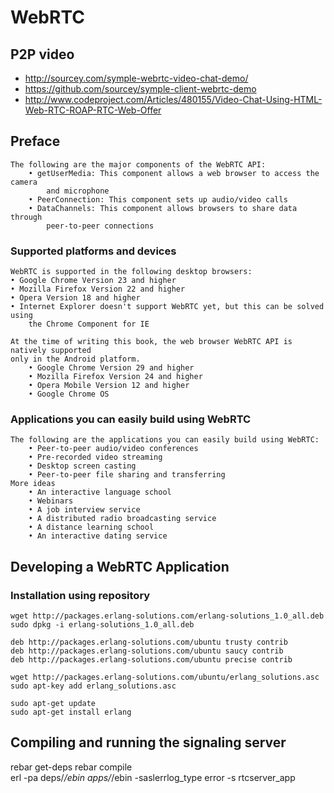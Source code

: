 WebRTC
===

## P2P video


- http://sourcey.com/symple-webrtc-video-chat-demo/
- https://github.com/sourcey/symple-client-webrtc-demo
- http://www.codeproject.com/Articles/480155/Video-Chat-Using-HTML-Web-RTC-ROAP-RTC-Web-Offer

## Preface

	The following are the major components of the WebRTC API:
		• getUserMedia: This component allows a web browser to access the camera
			and microphone
		• PeerConnection: This component sets up audio/video calls
		• DataChannels: This component allows browsers to share data through
			peer-to-peer connections

### Supported platforms and devices

	WebRTC is supported in the following desktop browsers:
	• Google Chrome Version 23 and higher
	• Mozilla Firefox Version 22 and higher
	• Opera Version 18 and higher
	• Internet Explorer doesn't support WebRTC yet, but this can be solved using
		the Chrome Component for IE
		
	At the time of writing this book, the web browser WebRTC API is natively supported
	only in the Android platform.
		• Google Chrome Version 29 and higher
		• Mozilla Firefox Version 24 and higher
		• Opera Mobile Version 12 and higher
		• Google Chrome OS		

### Applications you can easily build using WebRTC	

	The following are the applications you can easily build using WebRTC:
		• Peer-to-peer audio/video conferences
		• Pre-recorded video streaming
		• Desktop screen casting
		• Peer-to-peer file sharing and transferring
	More ideas
		• An interactive language school
		• Webinars
		• A job interview service
		• A distributed radio broadcasting service
		• A distance learning school
		• An interactive dating service	
		

## Developing a WebRTC Application	

### Installation using repository

	wget http://packages.erlang-solutions.com/erlang-solutions_1.0_all.deb
	sudo dpkg -i erlang-solutions_1.0_all.deb
	
	deb http://packages.erlang-solutions.com/ubuntu trusty contrib
	deb http://packages.erlang-solutions.com/ubuntu saucy contrib
	deb http://packages.erlang-solutions.com/ubuntu precise contrib
	
	wget http://packages.erlang-solutions.com/ubuntu/erlang_solutions.asc
	sudo apt-key add erlang_solutions.asc
	
	sudo apt-get update
	sudo apt-get install erlang
	
	

## Compiling and running the signaling server

rebar get-deps
rebar compile	
erl -pa deps/*/ebin apps/*/ebin -saslerrlog_type error -s rtcserver_app